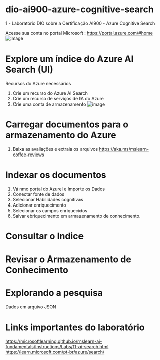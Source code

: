 # dio-ai900-azure-cognitive-search

1 - Laboratório DIO sobre a Certificação AI900 - Azure Cognitive Search

Acesse sua conta no portal Microsoft : https://portal.azure.com/#home
![image](https://github.com/wtnscti/dio-ai900-azure-cognitive-search/assets/140925920/a808e72c-e7bb-4268-9004-3bf83d5f7eec)


# Explore um índice do Azure AI Search (UI)
Recursos do Azure necessários
1. Crie um recurso do Azure AI Search
2. Crie um recurso de serviços de IA do Azure
3. Crie uma conta de armazenamento
![image](https://github.com/wtnscti/dio-ai900-azure-cognitive-search/assets/140925920/074beb70-f583-4fdb-9a53-0855170f2c12)

# Carregar documentos para o armazenamento do Azure
1. Baixa as avaliações e extraia os arquivos https://aka.ms/mslearn-coffee-reviews

# Indexar os documentos
1. Vá nmo portal do Azurel e Importe os Dados
2. Conectar fonte de dados
3. Selecionar Habilidades cognitivas
4. Adicionar enriquecimento
5. Selecionar os campos enriquecidos
6. Salvar ebriquecimento em armazenamento de conhecimento.

# Consultar o Indice

# Revisar o Armazenamento de Conhecimento

# Explorando a pesquisa
Dados em arquivo JSON

# Links importantes do laboratório
https://microsoftlearning.github.io/mslearn-ai-fundamentals/Instructions/Labs/11-ai-search.html
https://learn.microsoft.com/pt-br/azure/search/



